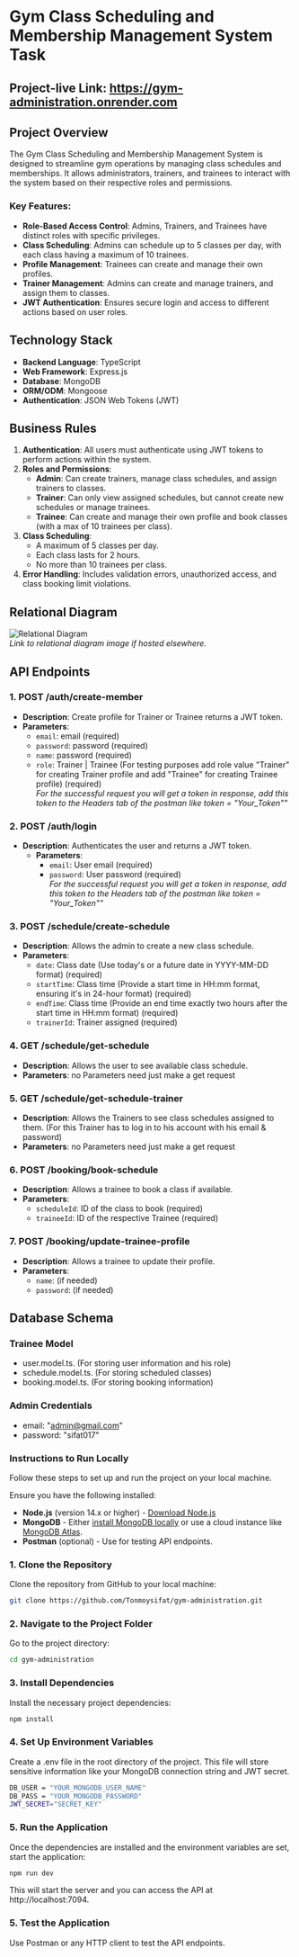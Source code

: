 # Gym Class Scheduling and Membership Management System Task

## Project-live Link: https://gym-administration.onrender.com

## Project Overview

The Gym Class Scheduling and Membership Management System is designed to streamline gym operations by managing class schedules and memberships. It allows administrators, trainers, and trainees to interact with the system based on their respective roles and permissions.

### Key Features:
- **Role-Based Access Control**: Admins, Trainers, and Trainees have distinct roles with specific privileges.
- **Class Scheduling**: Admins can schedule up to 5 classes per day, with each class having a maximum of 10 trainees.
- **Profile Management**: Trainees can create and manage their own profiles.
- **Trainer Management**: Admins can create and manage trainers, and assign them to classes.
- **JWT Authentication**: Ensures secure login and access to different actions based on user roles.

## Technology Stack

- **Backend Language**: TypeScript
- **Web Framework**: Express.js
- **Database**: MongoDB 
- **ORM/ODM**: Mongoose 
- **Authentication**: JSON Web Tokens (JWT)

## Business Rules

1. **Authentication**: All users must authenticate using JWT tokens to perform actions within the system.
2. **Roles and Permissions**:
   - **Admin**: Can create trainers, manage class schedules, and assign trainers to classes.
   - **Trainer**: Can only view assigned schedules, but cannot create new schedules or manage trainees.
   - **Trainee**: Can create and manage their own profile and book classes (with a max of 10 trainees per class).
3. **Class Scheduling**:
   - A maximum of 5 classes per day.
   - Each class lasts for 2 hours.
   - No more than 10 trainees per class.
4. **Error Handling**: Includes validation errors, unauthorized access, and class booking limit violations.

## Relational Diagram

![Relational Diagram](./path-to-your-image.png)  
*Link to relational diagram image if hosted elsewhere.*

## API Endpoints

### 1. **POST /auth/create-member**
- **Description**: Create profile for Trainer or Trainee returns a JWT token.
- **Parameters**:
   - `email`: email (required)
   - `password`: password (required)
   - `name`: password (required)
   - `role`: Trainer | Trainee (For testing purposes add role value "Trainer" for creating Trainer profile and add "Trainee" for creating Trainee profile) (required) <br>
*For the successful request you will get a token in response, add this token to the Headers tab of the postman like token = "Your_Token""*
   
### 2. **POST /auth/login**
- **Description**: Authenticates the user and returns a JWT token.
   - **Parameters**:
      - `email`: User email (required)
      - `password`: User password (required) <br>
        *For the successful request you will get a token in response, add this token to the Headers tab of the postman like token = "Your_Token""*

### 3. **POST /schedule/create-schedule**
- **Description**: Allows the admin to create a new class schedule.
- **Parameters**:
   - `date`: Class date (Use today's or a future date in YYYY-MM-DD format) (required)
   - `startTime`: Class time (Provide a start time in HH:mm format, ensuring it's in 24-hour format) (required)
   - `endTime`: Class time (Provide an end time exactly two hours after the start time in HH:mm format) (required)
   - `trainerId`: Trainer assigned (required)

### 4. **GET /schedule/get-schedule**
- **Description**: Allows the user to see available class schedule.
- **Parameters**: no Parameters need just make a get request

### 5. **GET /schedule/get-schedule-trainer**
- **Description**: Allows the Trainers to see class schedules assigned to them. (For this Trainer has to log in to his account with his email & password)
- **Parameters**: no Parameters need just make a get request

### 6. **POST /booking/book-schedule**
- **Description**: Allows a trainee to book a class if available.
- **Parameters**:
   - `scheduleId`: ID of the class to book (required)
   - `traineeId`: ID of the respective Trainee (required)

### 7. **POST /booking/update-trainee-profile**
- **Description**: Allows a trainee to update their profile.
- **Parameters**:
   - `name`: (if needed)
   - `password`: (if needed)

## Database Schema

### Trainee Model
- user.model.ts. (For storing user information and his role)
- schedule.model.ts. (For storing scheduled classes)
- booking.model.ts.   (For storing booking information)

### Admin Credentials
- email: "admin@gmail.com"
- password: "sifat017"

### Instructions to Run Locally

Follow these steps to set up and run the project on your local machine.

Ensure you have the following installed:
- **Node.js** (version 14.x or higher) - [Download Node.js](https://nodejs.org/)
- **MongoDB** - Either [install MongoDB locally](https://www.mongodb.com/try/download/community) or use a cloud instance like [MongoDB Atlas](https://www.mongodb.com/cloud/atlas).
- **Postman** (optional) - Use for testing API endpoints.

### 1. Clone the Repository

Clone the repository from GitHub to your local machine:
```bash
git clone https://github.com/Tonmoysifat/gym-administration.git
```

### 2. Navigate to the Project Folder

Go to the project directory:

```bash
cd gym-administration
```

### 3. Install Dependencies

Install the necessary project dependencies:

```bash
npm install
```

### 4. Set Up Environment Variables

Create a .env file in the root directory of the project. This file will store sensitive information like your MongoDB connection string and JWT secret.

```bash
DB_USER = "YOUR_MONGODB_USER_NAME"
DB_PASS = "YOUR_MONGODB_PASSWORD"
JWT_SECRET="SECRET_KEY"
```

### 5. Run the Application

Once the dependencies are installed and the environment variables are set, start the application:

```bash
npm run dev
```
This will start the server and you can access the API at http://localhost:7094.

### 5. Test the Application

Use Postman or any HTTP client to test the API endpoints.